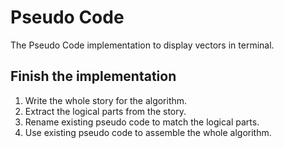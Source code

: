 # Pseudo Code

The Pseudo Code implementation to display vectors in terminal.

## Finish the implementation

1. Write the whole story for the algorithm.
2. Extract the logical parts from the story.
3. Rename existing pseudo code to match the logical parts.
4. Use existing pseudo code to assemble the whole algorithm.
